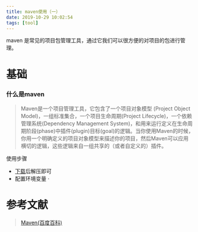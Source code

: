 ```yaml
---
title: maven使用（一）
date: 2019-10-29 10:02:54
tags: [tool]
---
```


maven 是常见的项目包管理工具，通过它我们可以很方便的对项目的包进行管理。

# 基础

### 什么是maven
> Maven是一个项目管理工具，它包含了一个项目对象模型 (Project Object Model)，一组标准集合，一个项目生命周期(Project Lifecycle)，一个依赖管理系统(Dependency Management System)，和用来运行定义在生命周期阶段(phase)中插件(plugin)目标(goal)的逻辑。当你使用Maven的时候，你用一个明确定义的项目对象模型来描述你的项目，然后Maven可以应用横切的逻辑，这些逻辑来自一组共享的（或者自定义的）插件。

使用步骤
+	[下载](http://maven.apache.org/download.cgi)后解压即可
+	配置环境变量
	·

# 参考文献
> [Maven(百度百科)](https://baike.baidu.com/item/Maven/6094909?fr=aladdin)